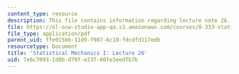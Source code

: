 ```yaml
---
content_type: resource
description: This file contains information regarding lecture note 26.
file: https://ol-ocw-studio-app-qa.s3.amazonaws.com/courses/8-333-statistical-mechanics-i-statistical-mechanics-of-particles-fall-2013/7e6c70931d8bd79fe23760fe3eedfb7b_MIT8_333F13_Lec26.pdf
file_type: application/pdf
parent_uid: ffe015bb-11d9-f907-6c10-fdcdfd117edb
resourcetype: Document
title: 'Statistical Mechanics I: Lecture 26'
uid: 7e6c7093-1d8b-d79f-e237-60fe3eedfb7b
---
```

